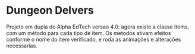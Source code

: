 # Dungeon Delvers
Projeto em dupla do Alpha EdTech
versao 4.0: agora existe a classe Items, com um método para cada tipo de item. Os metodos ativam efeitos conforme o nome do item verificado, e roda as animações e alterações necessarias. 
